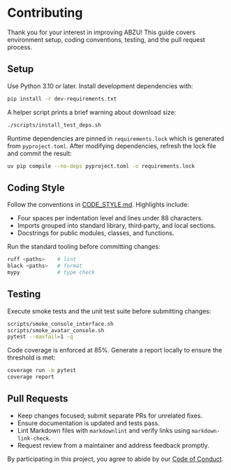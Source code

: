 # Contributing

Thank you for your interest in improving ABZU! This guide covers environment
setup, coding conventions, testing, and the pull request process.

## Setup

Use Python 3.10 or later. Install development dependencies with:

```bash
pip install -r dev-requirements.txt
```

A helper script prints a brief warning about download size:

```bash
./scripts/install_test_deps.sh
```

Runtime dependencies are pinned in `requirements.lock` which is generated from
`pyproject.toml`. After modifying dependencies, refresh the lock file and commit
the result:

```bash
uv pip compile --no-deps pyproject.toml -o requirements.lock
```

## Coding Style

Follow the conventions in [CODE_STYLE.md](CODE_STYLE.md). Highlights include:

- Four spaces per indentation level and lines under 88 characters.
- Imports grouped into standard library, third‑party, and local sections.
- Docstrings for public modules, classes, and functions.

Run the standard tooling before committing changes:

```bash
ruff <paths>    # lint
black <paths>   # format
mypy            # type check
```

## Testing

Execute smoke tests and the unit test suite before submitting changes:

```bash
scripts/smoke_console_interface.sh
scripts/smoke_avatar_console.sh
pytest --maxfail=1 -q
```

Code coverage is enforced at 85%. Generate a report locally to ensure the
threshold is met:

```bash
coverage run -m pytest
coverage report
```

## Pull Requests

- Keep changes focused; submit separate PRs for unrelated fixes.
- Ensure documentation is updated and tests pass.
- Lint Markdown files with `markdownlint` and verify links using `markdown-link-check`.
- Request review from a maintainer and address feedback promptly.

By participating in this project, you agree to abide by our [Code of Conduct](CODE_OF_CONDUCT.md).

